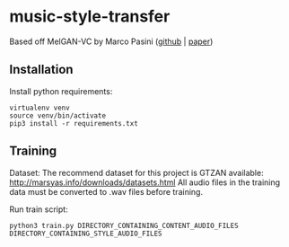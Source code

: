 # music-style-transfer

Based off MelGAN-VC by Marco Pasini ([github](https://github.com/marcoppasini/MelGAN-VC) | [paper](https://arxiv.org/abs/1910.03713))

## Installation

Install python requirements:
```
virtualenv venv
source venv/bin/activate
pip3 install -r requirements.txt
```

## Training

Dataset:
The recommend dataset for this project is GTZAN available: http://marsyas.info/downloads/datasets.html
All audio files in the training data must be converted to .wav files before training.

Run train script:
```
python3 train.py DIRECTORY_CONTAINING_CONTENT_AUDIO_FILES DIRECTORY_CONTAINING_STYLE_AUDIO_FILES
```
